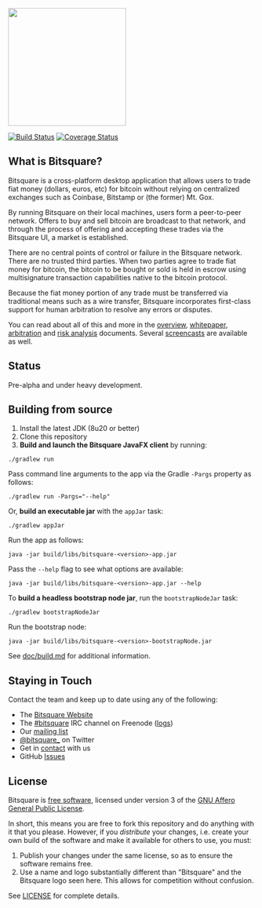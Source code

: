 <img src="https://bitsquare.io/images/logo.png" width="240"/>

[![Build Status](https://travis-ci.org/bitsquare/bitsquare.svg?branch=master)](https://travis-ci.org/bitsquare/bitsquare)
[![Coverage Status](https://img.shields.io/coveralls/bitsquare/bitsquare.svg)](https://coveralls.io/r/bitsquare/bitsquare)


What is Bitsquare?
------------------

Bitsquare is a cross-platform desktop application that allows users to trade fiat money (dollars, euros, etc) for bitcoin without relying on centralized exchanges such as Coinbase, Bitstamp or (the former) Mt. Gox.

By running Bitsquare on their local machines, users form a peer-to-peer network. Offers to buy and sell bitcoin are broadcast to that network, and through the process of offering and accepting these trades via the Bitsquare UI, a market is established.

There are no central points of control or failure in the Bitsquare network. There are no trusted third parties. When two parties agree to trade fiat money for bitcoin, the bitcoin to be bought or sold is held in escrow using multisignature transaction capabilities native to the bitcoin protocol.

Because the fiat money portion of any trade must be transferred via traditional means such as a wire transfer, Bitsquare incorporates first-class support for human arbitration to resolve any errors or disputes.

You can read about all of this and more in the [overview](https://bitsquare.io/overview.png), 
[whitepaper](https://bitsquare.io/whitepaper.pdf), [arbitration](https://bitsquare.io/arbitration_system.pdf) and [risk analysis](https://bitsquare.io/risk_analysis.pdf) documents. Several [screencasts](https://www.youtube.com/playlist?list=PLXvC3iNe_di9bL1A5xyAKI2PzNg8jU092) are available as well.

Status
------
Pre-alpha and under heavy development.

Building from source
--------------------

1. Install the latest JDK (8u20 or better)
2. Clone this repository
3. **Build and launch the Bitsquare JavaFX client** by running:
```
./gradlew run
```

Pass command line arguments to the app via the Gradle `-Pargs` property as follows:

    ./gradlew run -Pargs="--help"

Or, **build an executable jar** with the `appJar` task:

    ./gradlew appJar

Run the app as follows:

    java -jar build/libs/bitsquare-<version>-app.jar

Pass the `--help` flag to see what options are available:

    java -jar build/libs/bitsquare-<version>-app.jar --help

To **build a headless bootstrap node jar**, run the `bootstrapNodeJar` task:

    ./gradlew bootstrapNodeJar

Run the bootstrap node:

    java -jar build/libs/bitsquare-<version>-bootstrapNode.jar


See [doc/build.md](doc/build.md) for additional information.


Staying in Touch
----------------

Contact the team and keep up to date using any of the following:

 - The [Bitsquare Website](https://bitsquare.io)
 - The [#bitsquare](https://webchat.freenode.net/?channels=bitsquare) IRC channel on Freenode ([logs](https://botbot.me/freenode/bitsquare)) 
 - Our [mailing list](https://groups.google.com/forum/#!forum/bitsquare)
 - [@bitsquare_](https://twitter.com/bitsquare_) on Twitter
 - Get in [contact](https://bitsquare.io/contact/) with us
 - GitHub [Issues](https://github.com/bitsquare/bitsquare/issues)


License
-------

Bitsquare is [free software](https://www.gnu.org/philosophy/free-sw.html), licensed under version 3 of the [GNU Affero General Public License](https://gnu.org/licenses/agpl.html).

In short, this means you are free to fork this repository and do anything with it that you please. However, if you _distribute_ your changes, i.e. create your own build of the software and make it available for others to use, you must:

 1. Publish your changes under the same license, so as to ensure the software remains free.
 2. Use a name and logo substantially different than "Bitsquare" and the Bitsquare logo seen here. This allows for competition without confusion.

See [LICENSE](LICENSE) for complete details.
